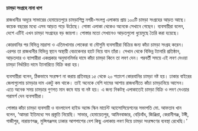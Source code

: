 **চামড়া সংগ্রহে নানা ধাপ**

রাজধানীর অদূরে সাভারের হেমায়েতপুরে চামড়াশিল্প নগরী-সংলগ্ন এলাকায় প্রায় ১০০টি চামড়া সংগ্রহের আড়ত আছে। কয়েক বছরের মধ্যে এসব আড়ত গড়ে উঠেছে। পোস্তা এলাকা থেকেও অনেকে সেখানে গেছেন। ব্যবসায়ীরা বলেন, দেশে এটিই এখন চামড়া সংগ্রহের বড় জায়গা। পোস্তার মতো সেখানেও আড়তগুলো ধুয়েমুছে তৈরি করা হয়েছে।

কোরবানির পর বিভিন্ন মাদ্রাসা ও এতিমখানার লোকেরা বা মৌসুমি ব্যবসায়ীরা বিক্রির জন্য কাঁচা চামড়া সংগ্রহ করেন। এরপর তা রাজধানীর বিভিন্ন স্থানে অস্থায়ী বেচাকেনার হাটে নিয়ে যান তাঁরা। সেখান থেকে বিভিন্ন ট্যানারি প্রতিষ্ঠান, আড়তদার ও ব্যাপারীরা একপ্রকার অনুমাননির্ভর দামে কাঁচা চামড়া কিনে তা লবণ দেন। পরবর্তী সময়ে এই লবণ দেওয়া চামড়া নির্ধারিত দামে ট্যানারিতে বিক্রি করা হয়।

ব্যবসায়ীরা বলেন, ঠিকভাবে সংরক্ষণ না করায় প্রতিবছর ১৫ থেকে ২০ শতাংশ কোরবানির চামড়া নষ্ট হয়। ঢাকার বাইরের জেলাগুলোয় চামড়ার দাম একটু কম থাকে। তাই অনেকে বেশি দামের আশায় রাজধানীতে কাঁচা চামড়ানিয়ে আসেন। এতে অনেক সময় চামড়ার গুণগত মান কমে যায় বা নষ্ট হয়। এ জন্য নিকটস্থ এলাকাতেই চামড়া বিক্রি ও লবণ দেওয়ার পরামর্শ দেন ব্যবসায়ীরা।

পোস্তার কাঁচা চামড়া ব্যবসায়ী ও বাংলাদেশ হাইড অ্যান্ড স্কিন মার্চেন্ট অ্যাসোসিয়েশনের সভাপতি মো. আফতাব খান বলেন, ‘আমরা ইতিমধ্যে সব প্রস্তুতি নিয়েছি। সাভার, হেমায়েতপুর, আমিনবাজার, বেড়িবাঁধ, জিঞ্জিরা, কেরানীগঞ্জ, টঙ্গী, গাজীপুর, নারায়ণগঞ্জ, মুন্সিগঞ্জসহ ঢাকার আশপাশের বেশ কিছু এলাকায় লবণ দিয়ে চামড়া সংরক্ষণের ব্যবস্থা রেখেছি।’
